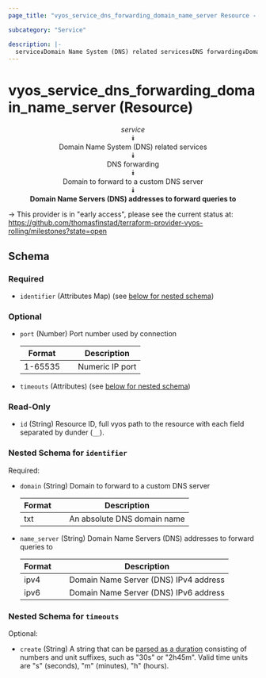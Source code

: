```yaml
---
page_title: "vyos_service_dns_forwarding_domain_name_server Resource - vyos"

subcategory: "Service"

description: |- 
  service⯯Domain Name System (DNS) related services⯯DNS forwarding⯯Domain to forward to a custom DNS server⯯Domain Name Servers (DNS) addresses to forward queries to
---
```


# vyos_service_dns_forwarding_domain_name_server (Resource)
<center>

*service*  
⯯  
Domain Name System (DNS) related services  
⯯  
DNS forwarding  
⯯  
Domain to forward to a custom DNS server  
⯯  
**Domain Name Servers (DNS) addresses to forward queries to**


</center>

-> This provider is in "early access", please see the current status at: https://github.com/thomasfinstad/terraform-provider-vyos-rolling/milestones?state=open

## Schema

### Required

- `identifier` (Attributes Map) (see [below for nested schema](#nestedatt--identifier))

### Optional

- `port` (Number) Port number used by connection

    |Format   &emsp;|Description      |
    |-----------|-------------------|
    |1-65535  &emsp;|Numeric IP port  |
- `timeouts` (Attributes) (see [below for nested schema](#nestedatt--timeouts))

### Read-Only

- `id` (String) Resource ID, full vyos path to the resource with each field separated by dunder (`__`).

<a id="nestedatt--identifier"></a>
### Nested Schema for `identifier`

Required:

- `domain` (String) Domain to forward to a custom DNS server

    |Format  &emsp;|Description                  |
    |----------|-------------------------------|
    |txt     &emsp;|An absolute DNS domain name  |
- `name_server` (String) Domain Name Servers (DNS) addresses to forward queries to

    |Format  &emsp;|Description                            |
    |----------|-----------------------------------------|
    |ipv4    &emsp;|Domain Name Server (DNS) IPv4 address  |
    |ipv6    &emsp;|Domain Name Server (DNS) IPv6 address  |


<a id="nestedatt--timeouts"></a>
### Nested Schema for `timeouts`

Optional:

- `create` (String) A string that can be [parsed as a duration](https://pkg.go.dev/time#ParseDuration) consisting of numbers and unit suffixes, such as &#34;30s&#34; or &#34;2h45m&#34;. Valid time units are &#34;s&#34; (seconds), &#34;m&#34; (minutes), &#34;h&#34; (hours).  
